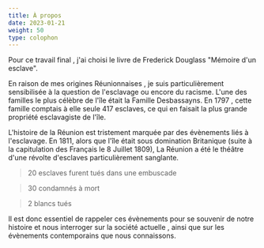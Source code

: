 ```yaml
---
title: À propos
date: 2023-01-21
weight: 50
type: colophon
---
```


Pour ce travail final , j'ai choisi le livre de Frederick Douglass "Mémoire d'un esclave". 

En raison de mes origines Réunionnaises , je suis particulièrement sensibilisée à la question de l'esclavage ou encore du racisme. L'une des familles le plus célèbre de l'île était la Famille Desbassayns. En 1797 , cette famille comptais à elle seule 417 esclaves, ce qui en faisait la plus grande propriété esclavagiste de l'île. 

L'histoire de la Réunion est tristement marquée par des évènements liés à l'esclavage. En 1811, alors que l'île était sous domination Britanique (suite à la capitulation des Français le 8 Juillet 1809), La Réunion a été le théâtre d'une révolte d'esclaves particulièrement sanglante.

> 20 esclaves furent tués dans une embuscade

> 30 condamnés à mort

> 2 blancs tués

Il est donc essentiel de rappeler ces évènements pour se souvenir de notre histoire et nous interroger sur la société actuelle , ainsi que sur les évènements contemporains que nous connaissons.  
